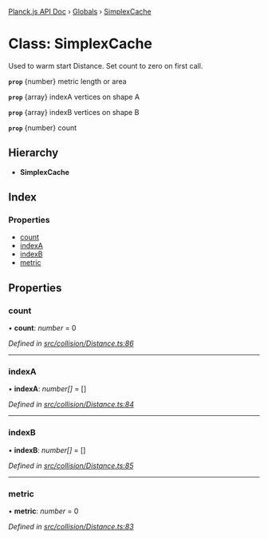 [Planck.js API Doc](../README.md) › [Globals](../globals.md) › [SimplexCache](simplexcache.md)

# Class: SimplexCache

Used to warm start Distance. Set count to zero on first call.

**`prop`** {number} metric length or area

**`prop`** {array} indexA vertices on shape A

**`prop`** {array} indexB vertices on shape B

**`prop`** {number} count

## Hierarchy

* **SimplexCache**

## Index

### Properties

* [count](simplexcache.md#count)
* [indexA](simplexcache.md#indexa)
* [indexB](simplexcache.md#indexb)
* [metric](simplexcache.md#metric)

## Properties

###  count

• **count**: *number* = 0

*Defined in [src/collision/Distance.ts:86](https://github.com/shakiba/planck.js/blob/acc3bd8/src/collision/Distance.ts#L86)*

___

###  indexA

• **indexA**: *number[]* = []

*Defined in [src/collision/Distance.ts:84](https://github.com/shakiba/planck.js/blob/acc3bd8/src/collision/Distance.ts#L84)*

___

###  indexB

• **indexB**: *number[]* = []

*Defined in [src/collision/Distance.ts:85](https://github.com/shakiba/planck.js/blob/acc3bd8/src/collision/Distance.ts#L85)*

___

###  metric

• **metric**: *number* = 0

*Defined in [src/collision/Distance.ts:83](https://github.com/shakiba/planck.js/blob/acc3bd8/src/collision/Distance.ts#L83)*
